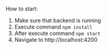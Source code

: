 How to start:

1. Make sure that backend is running
2. Execute command <code>npm install</code>
3. After execute command <code>npm start</code>
4. Navigate to http://localhost:4200
